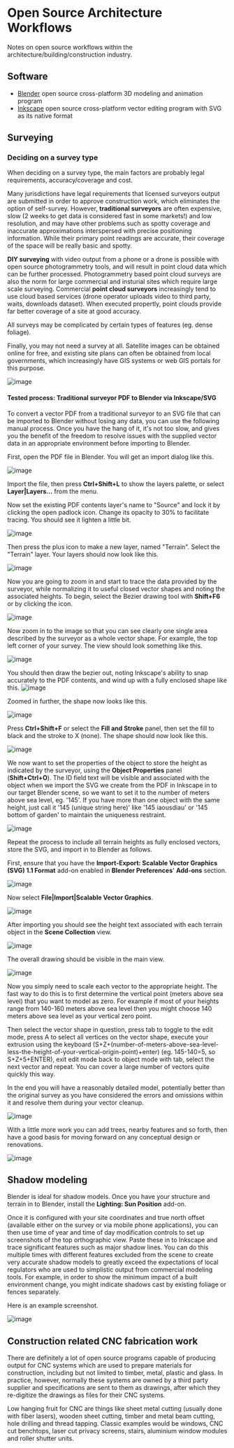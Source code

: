 # Open Source Architecture Workflows

Notes on open source workflows within the architecture/building/construction industry.

## Software

 * [Blender]() open source cross-platform 3D modeling and animation program
 * [Inkscape]() open source cross-platform vector editing program with SVG as its native format

## Surveying

### Deciding on a survey type

When deciding on a survey type, the main factors are probably legal requirements, accuracy/coverage and cost.

Many jurisdictions have legal requirements that licensed surveyors output are submitted in order to approve construction work, which eliminates the option of self-survey. However, __traditional surveyors__ are often expensive, slow (2 weeks to get data is considered fast in some markets!) and low resolution, and may have other problems such as spotty coverage and inaccurate approximations interspersed with precise positioning information. While their primary point readings are accurate, their coverage of the space will be really basic and spotty.

__DIY surveying__ with video output from a phone or a drone is possible with open source photogrammetry tools, and will result in point cloud data which can be further processed. Photogrammetry based point cloud surveys are also the norm for large commercial and insturial sites which require large scale surveying. Commercial __point cloud surveyors__ increasingly tend to use cloud based services (drone operator uploads video to third party, waits, downloads dataset). When executed propertly, point clouds provide far better coverage of a site at good accuracy.

All surveys may be complicated by certain types of features (eg. dense foliage).

Finally, you may not need a survey at all. Satellite images can be obtained online for free, and existing site plans can often be obtained from local governments, which increasingly have GIS systems or web GIS portals for this purpose.

![image](surveying.svg)

#### Tested process: Traditional surveyor PDF to Blender via Inkscape/SVG

To convert a vector PDF from a traditional surveyor to an SVG file that can be imported to Blender without losing any data, you can use the following manual process. Once you have the hang of it, it's not too slow, and gives you the benefit of the freedom to resolve issues with the supplied vector data in an appropriate environment before importing to Blender.

First, open the PDF file in Blender. You will get an import dialog like this.

![image](inkscape-1-pdf-import.jpg)

Import the file, then press __Ctrl+Shift+L__ to show the layers palette, or select __Layer|Layers...__ from the menu.

Now set the existing PDF contents layer's name to "Source" and lock it by clicking the open padlock icon. Change its opacity to 30% to facilitate tracing.  You should see it lighten a little bit. 

![image](inkscape-2a-layers.jpg)

Then press the plus icon to make a new layer, named "Terrain". Select the "Terrain" layer. Your layers should now look like this.

![image](inkscape-2b-layers.jpg)

Now you are going to zoom in and start to trace the data provided by the surveyor, while normalizing it to useful closed vector shapes and noting the associated heights. To begin, select the Bezier drawing tool with __Shift+F6__ or by clicking the icon.

![image](inkscape-3-bezier-tool.jpg)

Now zoom in to the image so that you can see clearly one single area described by the surveyor as a whole vector shape. For example, the top left corner of your survey. The view should look something like this.

![image](tutorial-zoomed-in.jpg)

You should then draw the bezier out, noting Inkscape's ability to snap accurately to the PDF contents, and wind up with a fully enclosed shape like this.
![image](tutorial-drawn-path.jpg)

Zoomed in further, the shape now looks like this.

![image](tutorial-drawn-path-only.jpg)

Press __Ctrl+Shift+F__ or select the __Fill and Stroke__ panel, then set the fill to black and the stroke to X (none). The shape should now look like this.

![image](tutorial-drawn-path-only-solid.jpg)

We now want to set the properties of the object to store the height as indicated by the surveyor, using the __Object Properties__ panel (__Shift+Ctrl+O__). The ID field text will be visible and associated with the object when we import the SVG we create from the PDF in Inkscape in to our target Blender scene, so we want to set it to the number of meters above sea level, eg. '145'. If you have more than one object with the same height, just call it '145 (unique string here)' like '145 iaousdiau' or '145 bottom of garden' to maintain the uniqueness restraint.

![image](tutorial-path-object-properties.jpg)

Repeat the process to include all terrain heights as fully enclosed vectors, store the SVG, and import in to Blender as follows.

First, ensure that you have the __Import-Export: Scalable Vector Graphics (SVG) 1.1 Format__ add-on enabled in __Blender Preferences__' __Add-ons__ section.

![image](tutorial-blender-svg-addon.jpg)

Now select __File|Import|Scalable Vector Graphics__.

![image](tutorial-blender-import.jpg)

After importing you should see the height text associated with each terrain object in the __Scene Collection__ view.

![image](tutorial-blender-imported.jpg)

The overall drawing should be visible in the main view.

![image](tutorial-blender-imported-2.jpg)

Now you simply need to scale each vector to the appropriate height. The fast way to do this is to first determine the vertical point (meters above sea level) that you want to model as zero. For example if most of your heights range from 140-160 meters above sea level then you might choose 140 meters above sea level as your vertical zero point.

Then select the vector shape in question, press tab to toggle to the edit mode, press A to select all vertices on the vector shape, execute your extrusion using the keyboard (S+Z+(number-of-meters-above-sea-level-less-the-height-of-your-vertical-origin-point)+enter) (eg. 145-140=5, so S+Z+5+ENTER), exit edit mode back to object mode with tab, select the next vector and repeat. You can cover a large number of vectors quite quickly this way. 

In the end you will have a reasonably detailed model, potentially better than the original survey as you have considered the errors and omissions within it and resolve them during your vector cleanup.

![image](tutorial-result-simple.jpg)

With a little more work you can add trees, nearby features and so forth, then have a good basis for moving forward on any conceptual design or renovations.

![image](tutorial-result-trees.jpg)


## Shadow modeling

Blender is ideal for shadow models. Once you have your structure and terrain in to Blender, install the __Lighting: Sun Position__ add-on.

Once it is configured with your site coordinates and true north offset (available either on the survey or via mobile phone applications), you can then use time of year and time of day modification controls to set up screenshots of the top orthographic view. Paste these in to Inkscape and trace significant features such as major shadow lines. You can do this multiple times with different features excluded from the scene to create very accurate shadow models to greatly exceed the expectations of local regulators who are used to simplistic output from commercial modeling tools. For example, in order to show the minimum impact of a built environment change, you might indicate shadows cast by existing foliage or fences separately.

Here is an example screenshot.

![image](tutorial-shadows-example-screenshot.jpg)


## Construction related CNC fabrication work

There are definitely a lot of open source programs capable of producing output for CNC systems which are used to prepare materials for construction, including but not limited to timber, metal, plastic and glass. In practice, however, normally these systems are owned by a third party supplier and specifications are sent to them as drawings, after which they re-digitize the drawings as files for their CNC systems.

Low hanging fruit for CNC are things like sheet metal cutting (usually done with fiber lasers), wooden sheet cutting, timber and metal beam cutting, hole drilling and thread tapping. Classic examples would be windows, CNC cut benchtops, laser cut privacy screens, stairs, aluminium window modules and roller shutter units.
